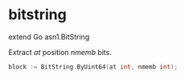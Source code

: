 # bitstring
extend Go asn1.BitString

Extract *at* position *nmemb* bits.

~~~ go
block := BitString.ByUint64(at int, nmemb int);
~~~